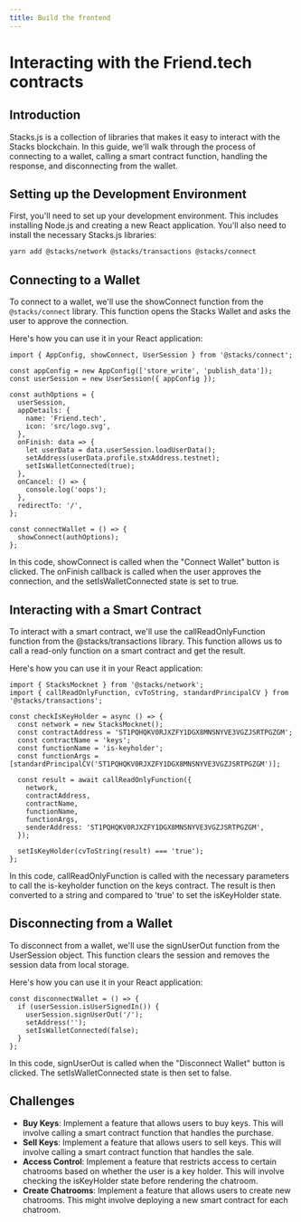 ```yaml
---
title: Build the frontend
---
```


# Interacting with the Friend.tech contracts

## Introduction

Stacks.js is a collection of libraries that makes it easy to interact with the Stacks blockchain. In this guide, we'll walk through the process of connecting to a wallet, calling a smart contract function, handling the response, and disconnecting from the wallet.

## Setting up the Development Environment

First, you'll need to set up your development environment. This includes installing Node.js and creating a new React application. You'll also need to install the necessary Stacks.js libraries:

```bash
yarn add @stacks/network @stacks/transactions @stacks/connect
```

## Connecting to a Wallet

To connect to a wallet, we'll use the showConnect function from the `@stacks/connect` library. This function opens the Stacks Wallet and asks the user to approve the connection.

Here's how you can use it in your React application:

```tsx
import { AppConfig, showConnect, UserSession } from '@stacks/connect';

const appConfig = new AppConfig(['store_write', 'publish_data']);
const userSession = new UserSession({ appConfig });

const authOptions = {
  userSession,
  appDetails: {
    name: 'Friend.tech',
    icon: 'src/logo.svg',
  },
  onFinish: data => {
    let userData = data.userSession.loadUserData();
    setAddress(userData.profile.stxAddress.testnet);
    setIsWalletConnected(true);
  },
  onCancel: () => {
    console.log('oops');
  },
  redirectTo: '/',
};

const connectWallet = () => {
  showConnect(authOptions);
};
```

In this code, showConnect is called when the "Connect Wallet" button is clicked. The onFinish callback is called when the user approves the connection, and the setIsWalletConnected state is set to true.

## Interacting with a Smart Contract

To interact with a smart contract, we'll use the callReadOnlyFunction function from the @stacks/transactions library. This function allows us to call a read-only function on a smart contract and get the result.

Here's how you can use it in your React application:

```tsx
import { StacksMocknet } from '@stacks/network';
import { callReadOnlyFunction, cvToString, standardPrincipalCV } from '@stacks/transactions';

const checkIsKeyHolder = async () => {
  const network = new StacksMocknet();
  const contractAddress = 'ST1PQHQKV0RJXZFY1DGX8MNSNYVE3VGZJSRTPGZGM';
  const contractName = 'keys';
  const functionName = 'is-keyholder';
  const functionArgs = [standardPrincipalCV('ST1PQHQKV0RJXZFY1DGX8MNSNYVE3VGZJSRTPGZGM')];

  const result = await callReadOnlyFunction({
    network,
    contractAddress,
    contractName,
    functionName,
    functionArgs,
    senderAddress: 'ST1PQHQKV0RJXZFY1DGX8MNSNYVE3VGZJSRTPGZGM',
  });

  setIsKeyHolder(cvToString(result) === 'true');
};
```

In this code, callReadOnlyFunction is called with the necessary parameters to call the is-keyholder function on the keys contract. The result is then converted to a string and compared to 'true' to set the isKeyHolder state.

## Disconnecting from a Wallet

To disconnect from a wallet, we'll use the signUserOut function from the UserSession object. This function clears the session and removes the session data from local storage.

Here's how you can use it in your React application:

```tsx
const disconnectWallet = () => {
  if (userSession.isUserSignedIn()) {
    userSession.signUserOut('/');
    setAddress('');
    setIsWalletConnected(false);
  }
};
```

In this code, signUserOut is called when the "Disconnect Wallet" button is clicked. The setIsWalletConnected state is then set to false.

## Challenges

- **Buy Keys**: Implement a feature that allows users to buy keys. This will involve calling a smart contract function that handles the purchase.
- **Sell Keys**: Implement a feature that allows users to sell keys. This will involve calling a smart contract function that handles the sale.
- **Access Control**: Implement a feature that restricts access to certain chatrooms based on whether the user is a key holder. This will involve checking the isKeyHolder state before rendering the chatroom.
- **Create Chatrooms**: Implement a feature that allows users to create new chatrooms. This might involve deploying a new smart contract for each chatroom.
